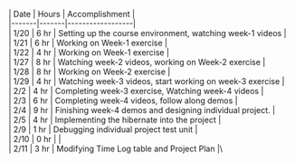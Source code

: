 | Date  | Hours |   Accomplishment |\
|-------|-------|------------------|\
|  1/20 | 6 hr  | Setting up the course environment, watching week-1 videos |\
|  1/21 | 6 hr  | Working on Week-1 exercise |\
|  1/22 | 4 hr  | Working on Week-1 exercise |\
|  1/27 | 8 hr  | Watching week-2 videos, working on Week-2 exercise |\
|  1/28 | 8 hr  | Working on Week-2 exercise |\
|  1/29 | 4 hr  | Watching week-3 videos, start working on week-3 exercise |\
|  2/2  | 4 hr  | Completing week-3 exercise, Watching week-4 videos |\
|  2/3  | 6 hr  | Completing week-4 videos, follow along demos |\
|  2/4  | 9 hr  | Finishing week-4 demos and designing individual project. |\
|  2/5  | 4 hr  | Implementing the hibernate into the project |\
|  2/9  | 1 hr  | Debugging individual project test unit              |\
|  2/10 | 0 hr  |               |\
|  2/11 | 3 hr  | Modifying Time Log table and Project Plan              |\

